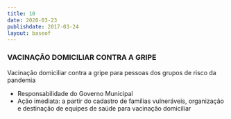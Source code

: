 ```yaml
---
title: 10
date: 2020-03-23
publishdate: 2017-03-24
layout: baseof
---
```


###  VACINAÇÃO DOMICILIAR CONTRA A GRIPE

Vacinação domiciliar contra a gripe para pessoas dos grupos de risco da pandemia



*   Responsabilidade do Governo Municipal
*   Ação imediata: a partir do cadastro de famílias vulneráveis, organização e destinação de equipes de saúde para vacinação domiciliar